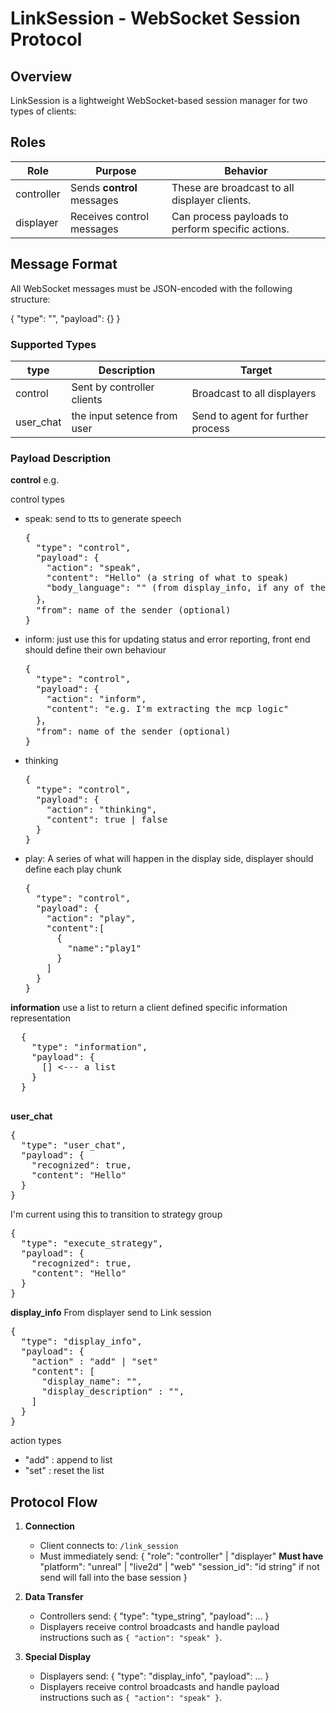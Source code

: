 # LinkSession - WebSocket Session Protocol

## Overview

LinkSession is a lightweight WebSocket-based session manager for two types of clients:

## Roles

| Role        | Purpose                                | Behavior                                      |
|-------------|----------------------------------------|-----------------------------------------------|
| controller  | Sends **control** messages             | These are broadcast to all displayer clients. |
| displayer   | Receives control messages              | Can process payloads to perform specific actions. |

## Message Format

All WebSocket messages must be JSON-encoded with the following structure:

{
  "type": "",
  "payload": {}
}

### Supported Types

| type      | Description                            | Target                             |
|-----------|----------------------------------------|------------------------------------|
| control   | Sent by controller clients             | Broadcast to all displayers        |
| user_chat | the input setence from user            | Send to agent for further process  |

### Payload Description

**control**
e.g.

control types

* speak: send to tts to generate speech
  <pre>
  {
    "type": "control",
    "payload": {
      "action": "speak",
      "content": "Hello" (a string of what to speak)
      "body_language": "" (from display_info, if any of the display can be use as a body language, should stop when speak end)
    }，
    "from": name of the sender (optional)
  }
  </pre>

* inform: just use this for updating status and error reporting, front end should define their own behaviour 
  <pre>
  {
    "type": "control",
    "payload": {
      "action": "inform",
      "content": "e.g. I'm extracting the mcp logic" 
    }，
    "from": name of the sender (optional)
  }
  </pre>


* thinking
  <pre>
  {
    "type": "control",
    "payload": {
      "action": "thinking",
      "content": true | false
    }
  }
  </pre>

* play: A series of what will happen in the display side, displayer should define each play chunk
  <pre>
  {
    "type": "control",
    "payload": {
      "action": "play",
      "content":[
        {
          "name":"play1"
        }
      ]
    }
  }
  </pre>

**information**
  use a list to return a client defined specific information representation

  <pre>
  {
    "type": "information",
    "payload": {
      [] <--- a list
    }
  }
  </pre>


**user_chat**

<pre>
{
  "type": "user_chat",
  "payload": {
    "recognized": true,
    "content": "Hello"
  }
}
</pre>

I'm current using this to transition to strategy group
<pre>
{
  "type": "execute_strategy",
  "payload": {
    "recognized": true,
    "content": "Hello"
  }
}
</pre>


**display_info**
From displayer send to Link session
<pre>
{
  "type": "display_info",
  "payload": {
    "action" : "add" | "set"
    "content": [
      "display_name": "",
      "display_description" : "",
    ]
  }
}
</pre>
action types
* "add" : append to list
* "set" : reset the list

## Protocol Flow

1. **Connection**
   - Client connects to: `/link_session`
   - Must immediately send:
     {
       "role": "controller" | "displayer" **Must have**
       "platform": "unreal" | "live2d" | "web"
       "session_id": "id string"  if not send will fall into the base session
     }

2. **Data Transfer**
   - Controllers send:
     {
       "type": "type_string",
       "payload": ...
     }
   - Displayers receive control broadcasts and handle payload instructions such as `{ "action": "speak" }`.

3. **Special Display**
   - Displayers send:
     {
       "type": "display_info",
       "payload": ...
     }
   - Displayers receive control broadcasts and handle payload instructions such as `{ "action": "speak" }`.
